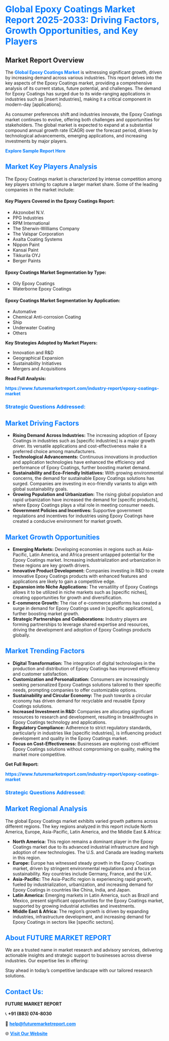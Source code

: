 <h1 style="color: #007BFF;">Global Epoxy Coatings Market Report 2025-2033: Driving Factors, Growth Opportunities, and Key Players</h1>

<section id="overview">
<h2>Market Report Overview</h2>
<p>The <a href="https://www.futuremarketreport.com/industry-report/epoxy-coatings-market" style="color: #007BFF; text-decoration: none;"><strong>Global Epoxy Coatings Market</strong></a> is witnessing significant growth, driven by increasing demand across various industries. This report delves into the key aspects of the Epoxy Coatings market, providing a comprehensive analysis of its current status, future potential, and challenges. The demand for Epoxy Coatings has surged due to its wide-ranging applications in industries such as [insert industries], making it a critical component in modern-day [applications].</p>
<p>As consumer preferences shift and industries innovate, the Epoxy Coatings market continues to evolve, offering both challenges and opportunities for stakeholders. The global market is expected to expand at a substantial compound annual growth rate (CAGR) over the forecast period, driven by technological advancements, emerging applications, and increasing investments by major players.</p>
</section>

<section id="overview">
<p><a href="https://www.futuremarketreport.com/request-sample/reportId=84234" style="color: #007BFF; text-decoration: none;"><strong>Explore Sample Report Here</strong></a></p>
</section>

<section id="key-players">
<h2 style="color: #007BFF;">Market Key Players Analysis</h2>
<p>The Epoxy Coatings market is characterized by intense competition among key players striving to capture a larger market share. Some of the leading companies in the market include:</p>
<h4>Key Players Covered in the Epoxy Coatings Report:</h4>
<ul><li>Akzonobel N.V.</li><li>PPG Industries</li><li>RPM International</li><li>The Sherwin-Williams Company</li><li>The Valspar Corporation</li><li>Axalta Coating Systems</li><li>Nippon Paint</li><li>Kansai Paint</li><li>Tikkurila OYJ</li><li>Berger Paints</li></ul>
<h4>Epoxy Coatings Market Segmentation by Type:</h4>
<ul><li>Oily Epoxy Coatings</li><li>Waterborne Epoxy Coatings</li></ul>

<h4>Epoxy Coatings Market Segmentation by Application:</h4>
<ul><li>Automative</li><li>Chemical Anti-corrosion Coating</li><li>Ship</li><li>Underwater Coating</li><li>Others</li></ul>
<p><strong>Key Strategies Adopted by Market Players:</strong></p>
<ul>
<li>Innovation and R&D</li>
<li>Geographical Expansion</li>
<li>Sustainability Initiatives</li>
<li>Mergers and Acquisitions</li>
</ul>
</section>

<section>
<p><strong>Read Full Analysis: </strong></p><a href="https://www.futuremarketreport.com/industry-report/epoxy-coatings-market" style="color: #007BFF; text-decoration: none;"><strong>https://www.futuremarketreport.com/industry-report/epoxy-coatings-market</strong></a>
<h3 style="color: #007BFF;">Strategic Questions Addressed:</h3>
</section>

<section id="driving-factors">
<h2 style="color: #007BFF;">Market Driving Factors</h2>
<ul>
<li><strong>Rising Demand Across Industries:</strong> The increasing adoption of Epoxy Coatings in industries such as [specific industries] is a major growth driver. Its versatile applications and cost-effectiveness make it a preferred choice among manufacturers.</li>
<li><strong>Technological Advancements:</strong> Continuous innovations in production and application technologies have enhanced the efficiency and performance of Epoxy Coatings, further boosting market demand.</li>
<li><strong>Sustainability and Eco-Friendly Initiatives:</strong> With growing environmental concerns, the demand for sustainable Epoxy Coatings solutions has surged. Companies are investing in eco-friendly variants to align with global sustainability goals.</li>
<li><strong>Growing Population and Urbanization:</strong> The rising global population and rapid urbanization have increased the demand for [specific products], where Epoxy Coatings plays a vital role in meeting consumer needs.</li>
<li><strong>Government Policies and Incentives:</strong> Supportive government regulations and incentives for industries using Epoxy Coatings have created a conducive environment for market growth.</li>
</ul>
</section>

<section id="growth-opportunities">
<h2 style="color: #007BFF;">Market Growth Opportunities</h2>
<ul>
<li><strong>Emerging Markets:</strong> Developing economies in regions such as Asia-Pacific, Latin America, and Africa present untapped potential for the Epoxy Coatings market. Increasing industrialization and urbanization in these regions are key growth drivers.</li>
<li><strong>Innovative Product Development:</strong> Companies investing in R&D to create innovative Epoxy Coatings products with enhanced features and applications are likely to gain a competitive edge.</li>
<li><strong>Expansion into Niche Applications:</strong> The versatility of Epoxy Coatings allows it to be utilized in niche markets such as [specific niches], creating opportunities for growth and diversification.</li>
<li><strong>E-commerce Growth:</strong> The rise of e-commerce platforms has created a surge in demand for Epoxy Coatings used in [specific applications], further boosting market growth.</li>
<li><strong>Strategic Partnerships and Collaborations:</strong> Industry players are forming partnerships to leverage shared expertise and resources, driving the development and adoption of Epoxy Coatings products globally.</li>
</ul>
</section>

<section id="trending-factors">
<h2 style="color: #007BFF;">Market Trending Factors</h2>
<ul>
<li><strong>Digital Transformation:</strong> The integration of digital technologies in the production and distribution of Epoxy Coatings has improved efficiency and customer satisfaction.</li>
<li><strong>Customization and Personalization:</strong> Consumers are increasingly seeking personalized Epoxy Coatings solutions tailored to their specific needs, prompting companies to offer customizable options.</li>
<li><strong>Sustainability and Circular Economy:</strong> The push towards a circular economy has driven demand for recyclable and reusable Epoxy Coatings solutions.</li>
<li><strong>Increased Investment in R&D:</strong> Companies are allocating significant resources to research and development, resulting in breakthroughs in Epoxy Coatings technology and applications.</li>
<li><strong>Regulatory Compliance:</strong> Adherence to strict regulatory standards, particularly in industries like [specific industries], is influencing product development and quality in the Epoxy Coatings market.</li>
<li><strong>Focus on Cost-Effectiveness:</strong> Businesses are exploring cost-efficient Epoxy Coatings solutions without compromising on quality, making the market more competitive.</li>
</ul>
</section>

<section>
<p><strong>Get Full Report: </strong></p><a href="https://www.futuremarketreport.com/industry-report/epoxy-coatings-market" style="color: #007BFF; text-decoration: none;"><strong>https://www.futuremarketreport.com/industry-report/epoxy-coatings-market</strong></a>
<h3 style="color: #007BFF;">Strategic Questions Addressed:</h3>
</section>


<section id="regional-analysis">
<h2 style="color: #007BFF;">Market Regional Analysis</h2>
<p>The global Epoxy Coatings market exhibits varied growth patterns across different regions. The key regions analyzed in this report include North America, Europe, Asia-Pacific, Latin America, and the Middle East & Africa:</p>
<ul>
<li><strong>North America:</strong> This region remains a dominant player in the Epoxy Coatings market due to its advanced industrial infrastructure and high adoption of new technologies. The U.S. and Canada are leading markets in this region.</li>
<li><strong>Europe:</strong> Europe has witnessed steady growth in the Epoxy Coatings market, driven by stringent environmental regulations and a focus on sustainability. Key countries include Germany, France, and the U.K.</li>
<li><strong>Asia-Pacific:</strong> The Asia-Pacific region is experiencing rapid growth, fueled by industrialization, urbanization, and increasing demand for Epoxy Coatings in countries like China, India, and Japan.</li>
<li><strong>Latin America:</strong> Emerging markets in Latin America, such as Brazil and Mexico, present significant opportunities for the Epoxy Coatings market, supported by growing industrial activities and investments.</li>
<li><strong>Middle East & Africa:</strong> The region’s growth is driven by expanding industries, infrastructure development, and increasing demand for Epoxy Coatings in sectors like [specific sectors].</li>
</ul>
</section>

<footer>
<h2 style="color: #007BFF;">About FUTURE MARKET REPORT</h2>
<p>We are a trusted name in market research and advisory services, delivering actionable insights and strategic support to businesses across diverse industries. Our expertise lies in offering:</p>

<p>Stay ahead in today’s competitive landscape with our tailored research solutions.</p>

<h2 style="color: #007BFF;">Contact Us:</h2>
<p><strong>FUTURE MARKET REPORT</strong></p>
<p>📞 <strong>+91 (883) 074-8030</strong></p>
<p>📧 <strong><a href="mailto:help@futuremarketreport.com" style="color: #007BFF;">help@futuremarketreport.com</a></strong></p>
<p>🌐 <strong><a href="https://www.futuremarketreport.com/" style="color: #007BFF;">Visit Our Website</a></strong></p>
</footer>